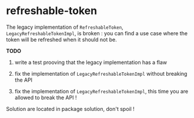 # refreshable-token

The legacy implementation of `RefreshableToken`, `LegacyRefreshableTokenImpl`, is broken : you can find a use case where the token will be refreshed when it should not be.

**TODO**

1. write a test prooving that the legacy implementation has a flaw

2. fix the implementation of `LegacyRefreshableTokenImpl` without breaking the API

3. fix the implementation of `LegacyRefreshableTokenImpl`, this time you are allowed to break the API !

Solution are located in package solution, don't spoil !
